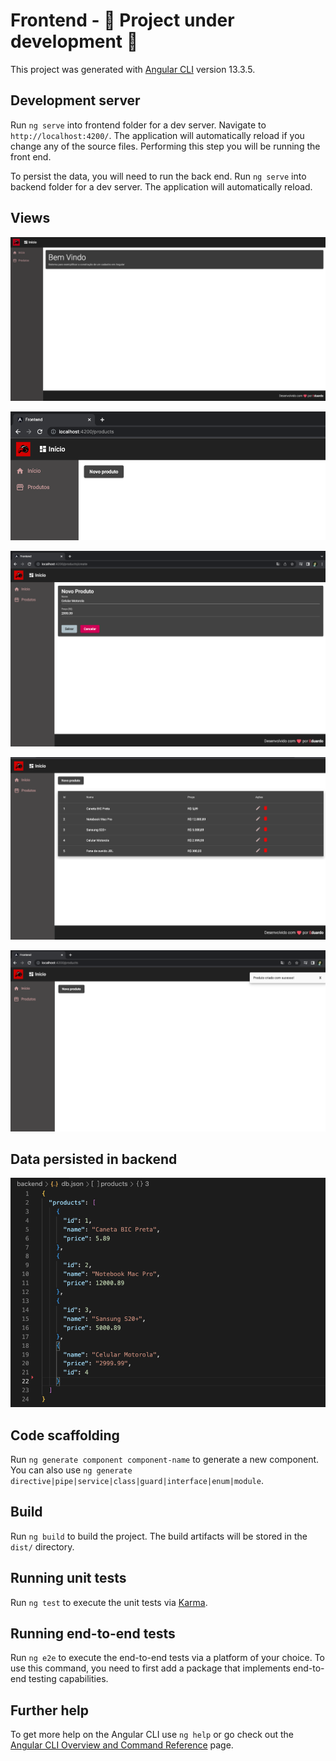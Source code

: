 # Frontend - 🚧 Project under development 🚧
This project was generated with [Angular CLI](https://github.com/angular/angular-cli) version 13.3.5.

## Development server

Run `ng serve` into frontend folder for a dev server. Navigate to `http://localhost:4200/`. The application will automatically reload if you change any of the source files. Performing this step you will be running the front end.

To persist the data, you will need to run the back end. Run `ng serve` into backend folder for a dev server. The application will automatically reload.

## Views
<p align="center"><img src="https://github.com/Edu2805/crud-angular/blob/main/frontend/src/assets/img/tela_inicial.png" title="Readme"/></p>

<p align="center"><img src="https://github.com/Edu2805/crud-angular/blob/main/frontend/src/assets/img/botaoNovoProduto.png" title="Readme"/></p>

<p align="center"><img src="https://github.com/Edu2805/crud-angular/blob/main/frontend/src/assets/img/formulario.png" title="Readme"/></p>

<p align="center"><img src="https://github.com/Edu2805/crud-angular/blob/main/frontend/src/assets/img/table.png" title="Readme"/></p>

<p align="center"><img src="https://github.com/Edu2805/crud-angular/blob/main/frontend/src/assets/img/toastAviso.png" title="Readme"/></p>

## Data persisted in backend
<p align="center"><img src="https://github.com/Edu2805/crud-angular/blob/main/frontend/src/assets/img/backend.png" title="Readme"/></p>

## Code scaffolding

Run `ng generate component component-name` to generate a new component. You can also use `ng generate directive|pipe|service|class|guard|interface|enum|module`.

## Build

Run `ng build` to build the project. The build artifacts will be stored in the `dist/` directory.

## Running unit tests

Run `ng test` to execute the unit tests via [Karma](https://karma-runner.github.io).

## Running end-to-end tests

Run `ng e2e` to execute the end-to-end tests via a platform of your choice. To use this command, you need to first add a package that implements end-to-end testing capabilities.

## Further help

To get more help on the Angular CLI use `ng help` or go check out the [Angular CLI Overview and Command Reference](https://angular.io/cli) page.
